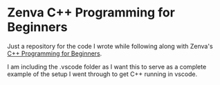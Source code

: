 # Zenva C++ Programming for Beginners

Just a repository for the code I wrote while following along with Zenva's [C++ Programming for Beginners](https://academy.zenva.com/course/c-for-beginners/).

I am including the .vscode folder as I want this to serve as a complete example of the setup I went through to get C++ running in vscode.